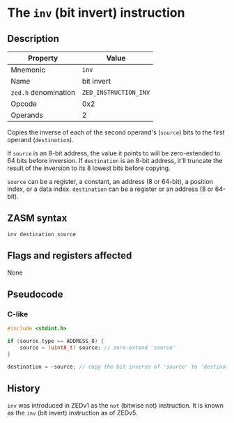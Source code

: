 # The `inv` (bit invert) instruction

## Description

| Property             | Value                 |
|----------------------|-----------------------|
| Mnemonic             | `inv`                 |
| Name                 | bit invert            |
| `zed.h` denomination | `ZED_INSTRUCTION_INV` |
| Opcode               | 0x2                   |
| Operands             | 2                     |

Copies the inverse of each of the second operand's (`source`) bits to the first operand (`destination`).

If `source` is an 8-bit address, the value it points to will be zero-extended to 64 bits before inversion.
If `destination` is an 8-bit address, it'll truncate the result of the inversion to its 8 lowest bits before copying.

`source` can be a register, a constant, an address (8 or 64-bit), a position index, or a data index.
`destination` can be a register or an address (8 or 64-bit).

## ZASM syntax

```zasm
inv destination source
```

## Flags and registers affected

None

## Pseudocode

### C-like

```c++
#include <stdint.h>

if (source.type == ADDRESS_8) {
	source = (uint8_t) source; // zero-extend 'source'
}

destination = ~source; // copy the bit inverse of 'source' to 'destination' (equivalent to taking it's ones' complement)
```

## History

`inv` was introduced in ZEDv1 as the `not` (bitwise not) instruction.
It is known as the `inv` (bit invert) instruction as of ZEDv5.
